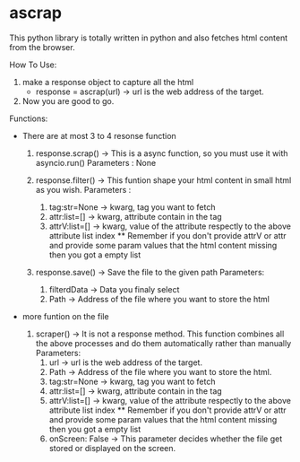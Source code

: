 # ascrap
This python library is totally written in python and also fetches html content from the browser.


How To Use:
 1. make a response object to capture all the html
    * response = ascrap(url) -> url is the web address of the target.
 2. Now you are good to go.


Functions:
 * There are at most 3 to 4 resonse function
    1. response.scrap() -> This is a async function, so you must use it with asyncio.run()
       Parameters : None
    2. response.filter() -> This funtion shape your html content in small html as you wish.
       Parameters :
       1. tag:str=None -> kwarg, tag you want to fetch
       2. attr:list=[] -> kwarg, attribute contain in the tag
       3. attrV:list=[] -> kwarg, value of the attribute respectly to the above attribute list index
       ** Remember if you don't provide attrV or attr and provide some param values that the html content missing then you got a empty list
  
   3. response.save() -> Save the file to the given path
      Parameters:
      1. filterdData -> Data you finaly select
      2. Path -> Address of the file where you want to store the html


* more funtion on the file
  1. scraper() -> It is not a response method. This function combines all the above processes and do them automatically rather than manually
     Parameters:
     1. url -> url is the web address of the target.
     2. Path -> Address of the file where you want to store the html.
     3. tag:str=None -> kwarg, tag you want to fetch
     4. attr:list=[] -> kwarg, attribute contain in the tag
     5. attrV:list=[] -> kwarg, value of the attribute respectly to the above attribute list index
     ** Remember if you don't provide attrV or attr and provide some param values that the html content missing then you got a empty list
     6. onScreen: False -> This parameter decides whether the file get stored or displayed on the screen.






